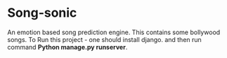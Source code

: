 # Song-sonic
An emotion based song prediction engine.
This contains some bollywood songs.
To Run this project - one should install django. and then run command **Python manage.py runserver**.
